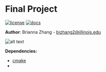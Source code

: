 # Final Project

[![license](https://img.shields.io/badge/license-MIT-green)](LICENSE)
[![docs](https://img.shields.io/badge/docs-yes-brightgreen)](docs/README.md)

**Author**: Brianna Zhang - [bjzhang2@illinois.edu](mailto:example@illinois.edu)

![alt text](https://github.com/bzhang33/final-project-bzhang33/assets/home_screen.png)

**Dependencies:**
* [cmake](https://cmake.org/)
* 



